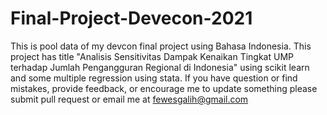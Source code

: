 # Final-Project-Devecon-2021
This is pool data of my  devcon final project using Bahasa Indonesia.
This project has title "Analisis Sensitivitas Dampak Kenaikan Tingkat UMP terhadap Jumlah Pengangguran Regional di Indonesia" using scikit learn and some multiple regression using stata.
If you have question or find mistakes, provide feedback, or encourage me to update something please submit pull request or email me at fewesgalih@gmail.com
